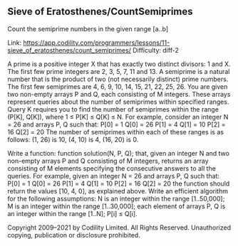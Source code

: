 Sieve of Eratosthenes/CountSemiprimes
------------------------
Count the semiprime numbers in the given range [a..b]

Link: https://app.codility.com/programmers/lessons/11-sieve_of_eratosthenes/count_semiprimes/
Difficulty: diff-2

A prime is a positive integer X that has exactly two distinct divisors: 1 and X. The first few prime integers are 2, 3, 5, 7, 11 and 13.
A semiprime is a natural number that is the product of two (not necessarily distinct) prime numbers. The first few semiprimes are 4, 6, 9, 10, 14, 15, 21, 22, 25, 26.
You are given two non-empty arrays P and Q, each consisting of M integers. These arrays represent queries about the number of semiprimes within specified ranges.
Query K requires you to find the number of semiprimes within the range (P[K], Q[K]), where 1 ≤ P[K] ≤ Q[K] ≤ N.
For example, consider an integer N = 26 and arrays P, Q such that:
    P[0] = 1    Q[0] = 26
    P[1] = 4    Q[1] = 10
    P[2] = 16   Q[2] = 20
The number of semiprimes within each of these ranges is as follows:
(1, 26) is 10,
(4, 10) is 4,
(16, 20) is 0.

Write a function:
function solution(N, P, Q);
that, given an integer N and two non-empty arrays P and Q consisting of M integers, returns an array consisting of M elements specifying the consecutive answers to all the queries.
For example, given an integer N = 26 and arrays P, Q such that:
    P[0] = 1    Q[0] = 26
    P[1] = 4    Q[1] = 10
    P[2] = 16   Q[2] = 20
the function should return the values [10, 4, 0], as explained above.
Write an efficient algorithm for the following assumptions:
N is an integer within the range [1..50,000];
M is an integer within the range [1..30,000];
each element of arrays P, Q is an integer within the range [1..N];
P[i] ≤ Q[i].



Copyright 2009–2021 by Codility Limited. All Rights Reserved. Unauthorized copying, publication or disclosure prohibited.